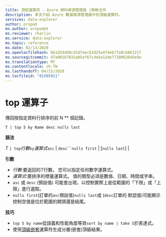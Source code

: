 ```yaml
---
title: 頂部運算符 - Azure 資料資源管理員 |微軟文件
description: 本文介紹 Azure 數據資源管理器中的頂級運算符。
services: data-explorer
author: orspod
ms.author: orspodek
ms.reviewer: rkarlin
ms.service: data-explorer
ms.topic: reference
ms.date: 02/13/2020
ms.openlocfilehash: bb1d24dd0cd1dfeecb1925e474eb77e8cb86121f
ms.sourcegitcommit: 47a002b7032a05ef67c4e5e12de7720062645e9e
ms.translationtype: MT
ms.contentlocale: zh-TW
ms.lasthandoff: 04/15/2020
ms.locfileid: "81505911"
---
```

# <a name="top-operator"></a>top 運算子

傳回按指定資料行排序的前 N ** 個記錄。

```kusto
T | top 5 by Name desc nulls last
```

**語法**

*T* `| top`*行數*`by`*運算式*`asc` | `desc``nulls first` | [`nulls last`] |

**引數**

* *行數*:要返回的*T*行數。 您可以指定任何數字運算式。
* *運算式*:要排序的標量運算式。 值的類型必須是數值、日期、時間或字串。
* `asc` 或 `desc` (預設值) 可能會出現，以控制實際上是從範圍的「下限」或「上限」進行選取。
* `nulls first`(訂單的`asc`預設值)`nulls last`或 (`desc`訂單的 默認值)可能顯示控制空值是位於範圍的開頭還是結尾。


**技巧**

* `top 5 by name`從語義和性能角度等效`sort by name | take 5`於表達式。
* 使用[頂級嵌套](topnestedoperator.md)運算符生成分層(嵌套)頂級結果。